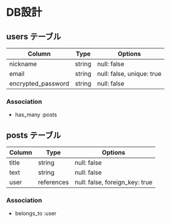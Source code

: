 # DB設計

## users テーブル

| Column             | Type   | Options                   |
| ------------------ | ------ | ------------------------- |
| nickname           | string | null: false               |
| email              | string | null: false, unique: true |
| encrypted_password | string | null: false               |

### Association

- has_many :posts

## posts テーブル

| Column | Type       | Options                        |
| ------ | ---------- | ------------------------------ |
| title  | string     | null: false                    |
| text   | string     | null: false                    |
| user   | references | null: false, foreign_key: true |

### Association

- belongs_to :user
